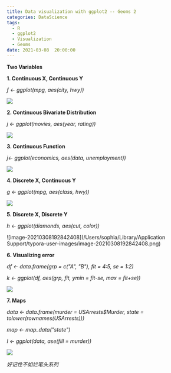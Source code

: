 ```yaml
---
title: Data visualization with ggplot2 -- Geoms 2
categories: DataScience
tags:
  - R 
  - ggplot2
  - Visualization
  - Geoms
date: 2021-03-08  20:00:00
---
```



**Two Variables**

**1. Continuous X, Continuous Y**

*f <- ggplot(mpg, aes(city, hwy))*

![](https://tva1.sinaimg.cn/large/008eGmZEly1gocp23r9ayj30ns0qkgpi.jpg)

**2. Continuous Bivariate Distribution**

*j <- ggplot(movies, aes(year, rating))*

![](https://tva1.sinaimg.cn/large/008eGmZEly1gocp53lut3j30ny0co0um.jpg)

**3. Continuous Function**

*j<- ggplot(economics, aes(data, unemployment))*

![](https://tva1.sinaimg.cn/large/008eGmZEly1gocp939nmnj30ny0ccta9.jpg)

**4. Discrete X, Continuous Y**

*g <- ggplot(mpg, aes(class, hwy))*

![](https://tva1.sinaimg.cn/large/008eGmZEly1gocpzbnq27j30n40g0418.jpg)

**5. Discrete X, Discrete Y**

*h <- ggplot(diamonds, aes(cut, color))*

![image-20210308192842408](/Users/sophia/Library/Application Support/typora-user-images/image-20210308192842408.png)

**6. Visualizing error**

*df <- data.frame(grp = c("A", "B"), fit = 4:5, se = 1:2)*

*k <- ggplot(df, aes(grp, fit, ymin = fit-se, max = fit+se))*

![](https://tva1.sinaimg.cn/large/008eGmZEly1gocq7ibc25j30ny0fyq9f.jpg)

**7. Maps**

*data <- data.frame(murder = USArrests$Murder, state = tolower(rownames(USArrests)))*

*map <- map_data("state")*

*I <- ggplot(data, ase(fill = murder))*

![](https://tva1.sinaimg.cn/large/008eGmZEly1gocqd0kz80j30nw05g3zi.jpg)

*好记性不如烂笔头系列*

